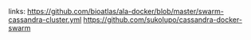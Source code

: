links:
https://github.com/bioatlas/ala-docker/blob/master/swarm-cassandra-cluster.yml
https://github.com/sukolupo/cassandra-docker-swarm
